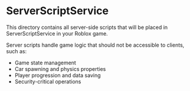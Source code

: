 # ServerScriptService

This directory contains all server-side scripts that will be placed in ServerScriptService in your Roblox game.

Server scripts handle game logic that should not be accessible to clients, such as:
- Game state management
- Car spawning and physics properties
- Player progression and data saving
- Security-critical operations
